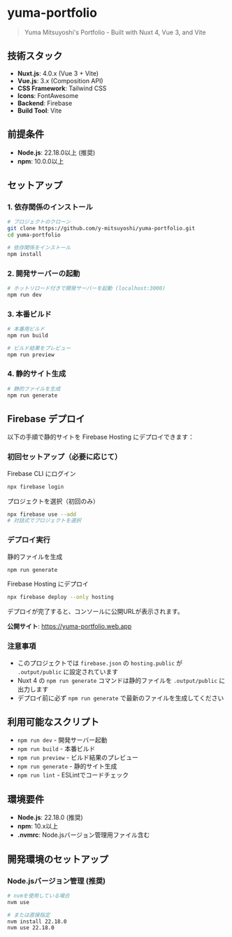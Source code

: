 # yuma-portfolio

> Yuma Mitsuyoshi's Portfolio - Built with Nuxt 4, Vue 3, and Vite

## 技術スタック

- **Nuxt.js**: 4.0.x (Vue 3 + Vite)
- **Vue.js**: 3.x (Composition API)
- **CSS Framework**: Tailwind CSS
- **Icons**: FontAwesome
- **Backend**: Firebase
- **Build Tool**: Vite

## 前提条件

- **Node.js**: 22.18.0以上 (推奨)
- **npm**: 10.0.0以上

## セットアップ

### 1. 依存関係のインストール

```bash
# プロジェクトのクローン
git clone https://github.com/y-mitsuyoshi/yuma-portfolio.git
cd yuma-portfolio

# 依存関係をインストール
npm install
```

### 2. 開発サーバーの起動

```bash
# ホットリロード付きで開発サーバーを起動 (localhost:3000)
npm run dev
```

### 3. 本番ビルド

```bash
# 本番用ビルド
npm run build

# ビルド結果をプレビュー
npm run preview
```

### 4. 静的サイト生成

```bash
# 静的ファイルを生成
npm run generate
```

## Firebase デプロイ

以下の手順で静的サイトを Firebase Hosting にデプロイできます：

### 初回セットアップ（必要に応じて）

Firebase CLI にログイン

```bash
npx firebase login
```

プロジェクトを選択（初回のみ）

```bash
npx firebase use --add
# 対話式でプロジェクトを選択
```

### デプロイ実行

静的ファイルを生成

```bash
npm run generate
```

Firebase Hosting にデプロイ

```bash
npx firebase deploy --only hosting
```

デプロイが完了すると、コンソールに公開URLが表示されます。

**公開サイト**: <https://yuma-portfolio.web.app>

### 注意事項

- このプロジェクトでは `firebase.json` の `hosting.public` が `.output/public` に設定されています
- Nuxt 4 の `npm run generate` コマンドは静的ファイルを `.output/public` に出力します
- デプロイ前に必ず `npm run generate` で最新のファイルを生成してください

## 利用可能なスクリプト

- `npm run dev` - 開発サーバー起動
- `npm run build` - 本番ビルド
- `npm run preview` - ビルド結果のプレビュー
- `npm run generate` - 静的サイト生成
- `npm run lint` - ESLintでコードチェック

## 環境要件

- **Node.js**: 22.18.0 (推奨)
- **npm**: 10.x以上
- **.nvmrc**: Node.jsバージョン管理用ファイル含む

## 開発環境のセットアップ

### Node.jsバージョン管理 (推奨)

```bash
# nvmを使用している場合
nvm use

# または直接指定
nvm install 22.18.0
nvm use 22.18.0
```
